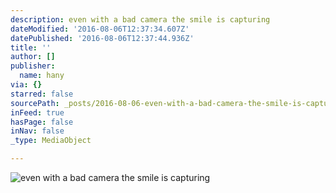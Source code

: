 ```yaml
---
description: even with a bad camera the smile is capturing
dateModified: '2016-08-06T12:37:34.607Z'
datePublished: '2016-08-06T12:37:44.936Z'
title: ''
author: []
publisher:
  name: hany
via: {}
starred: false
sourcePath: _posts/2016-08-06-even-with-a-bad-camera-the-smile-is-capturing.md
inFeed: true
hasPage: false
inNav: false
_type: MediaObject

---
```

![even with a bad camera the smile is capturing](https://the-grid-user-content.s3-us-west-2.amazonaws.com/43512918-3f17-4a86-bb45-4d34237ce401.jpg)